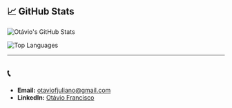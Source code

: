 ## 📈 GitHub Stats
![Otávio's GitHub Stats](https://github-readme-stats.vercel.app/api?username=otaviofrancisco&show_icons=true&theme=radical)

![Top Languages](https://github-readme-stats.vercel.app/api/top-langs/?username=otaviofrancisco&layout=compact&theme=radical)

---

## 📞
- **Email:** [otaviofjuliano@gmail.com](mailto:otaviofjuliano@gmail.com)
- **LinkedIn:** [Otávio Francisco](https://www.linkedin.com/in/ot%C3%A1vio-francisco/)
